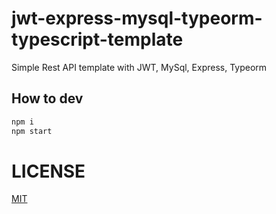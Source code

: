 # jwt-express-mysql-typeorm-typescript-template

Simple Rest API template with JWT, MySql, Express, Typeorm

## How to dev

```sh
npm i 
npm start
```

# LICENSE

[MIT](https://github.com/baontq23/jwt-express-mysql-typeorm-typescript-template/blob/master/LICENSE)
